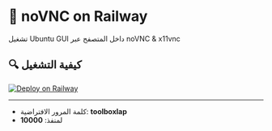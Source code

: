 # 🚀 noVNC on Railway

تشغيل Ubuntu GUI داخل المتصفح عبر noVNC & x11vnc

## 🔍 كيفية التشغيل

[![Deploy on Railway](https://railway.app/button.svg)](https://railway.app/new/template?template=<kennethoneal0909>/railway-novnc)

---

- كلمة المرور الافتراضية: **toolboxlap**
- لمنفذ: **10000**
